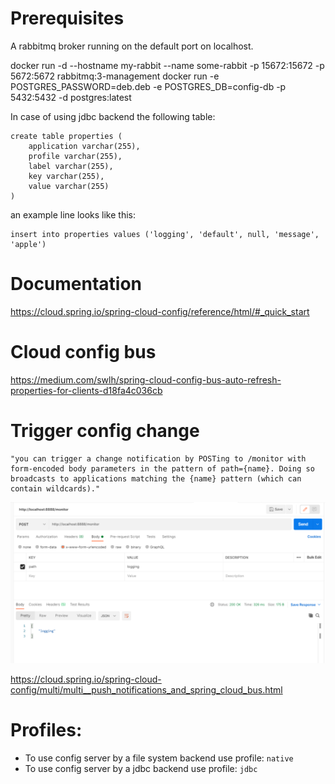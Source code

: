# Prerequisites

A rabbitmq broker running on the default port on localhost.

docker run -d --hostname my-rabbit --name some-rabbit -p 15672:15672 -p 5672:5672 rabbitmq:3-management
docker run -e POSTGRES_PASSWORD=deb.deb -e POSTGRES_DB=config-db -p 5432:5432 -d postgres:latest

In case of using jdbc backend the following table:
```
create table properties (
    application varchar(255),
    profile varchar(255),
    label varchar(255),
    key varchar(255),
    value varchar(255)
)
```

an example line looks like this:
```
insert into properties values ('logging', 'default', null, 'message', 'apple')
```

# Documentation
https://cloud.spring.io/spring-cloud-config/reference/html/#_quick_start

# Cloud config bus
https://medium.com/swlh/spring-cloud-config-bus-auto-refresh-properties-for-clients-d18fa4c036cb

# Trigger config change

```
"you can trigger a change notification by POSTing to /monitor with form-encoded body parameters in the pattern of path={name}. Doing so broadcasts to applications matching the {name} pattern (which can contain wildcards)."
```
![call_monitor_endpoint.png](call_monitor_endpoint.png)

https://cloud.spring.io/spring-cloud-config/multi/multi__push_notifications_and_spring_cloud_bus.html

# Profiles:
* To use config server by a file system backend use profile: `native`
* To use config server by a jdbc backend use profile: `jdbc`